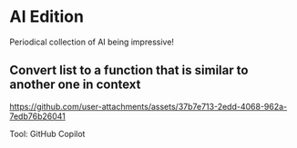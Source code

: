 # AI Edition

Periodical collection of AI being impressive!

## Convert list to a function that is similar to another one in context

https://github.com/user-attachments/assets/37b7e713-2edd-4068-962a-7edb76b26041

Tool: GitHub Copilot
